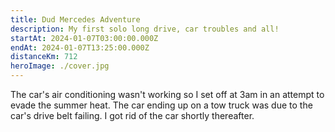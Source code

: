 ```yaml
---
title: Dud Mercedes Adventure
description: My first solo long drive, car troubles and all!
startAt: 2024-01-07T03:00:00.000Z
endAt: 2024-01-07T13:25:00.000Z
distanceKm: 712
heroImage: ./cover.jpg
---
```


The car's air conditioning wasn't working so I set off at 3am in an attempt to evade the summer heat. The car ending up
on a tow truck was due to the car's drive belt failing. I got rid of the car shortly thereafter.
